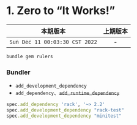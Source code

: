 # 1. Zero to “It Works!”

|本期版本| 上期版本
|:---:|:---:
`Sun Dec 11 00:03:30 CST 2022` | -

```bash
bundle gem rulers
```


### Bundler

* `add_development_dependency`
* `add_dependency`、~~`add_runtime_dependency`~~

```ruby
spec.add_dependency 'rack', '~> 2.2'
spec.add_development_dependency "rack-test"
spec.add_development_dependency "minitest"
```
